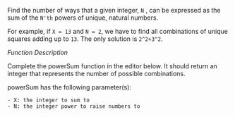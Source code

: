 Find the number of ways that a given integer, `N` , can be expressed as the sum of the `N'th` powers of unique, natural numbers.

For example, if `X = 13` and `N = 2`, we have to find all combinations of unique squares adding up to `13`. The only solution is `2^2+3^2`.

*Function Description*

Complete the powerSum function in the editor below. It should return an integer that represents the number of possible combinations.

powerSum has the following parameter(s):

    - X: the integer to sum to
    - N: the integer power to raise numbers to